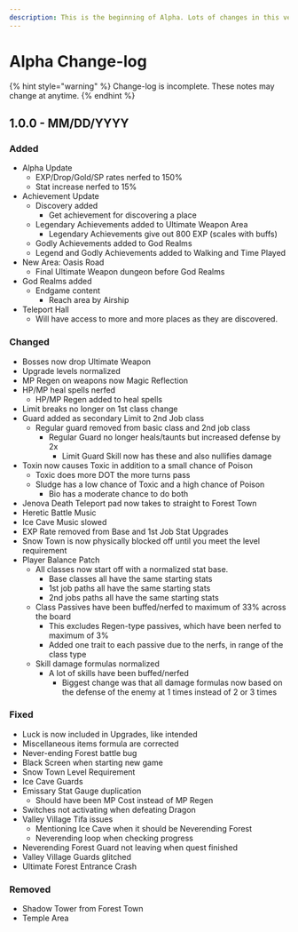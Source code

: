 ```yaml
---
description: This is the beginning of Alpha. Lots of changes in this version.
---
```


# Alpha Change-log

{% hint style="warning" %}
Change-log is incomplete. These notes may change at anytime.
{% endhint %}

## 1.0.0 - MM/DD/YYYY

### Added

* Alpha Update
  * EXP/Drop/Gold/SP rates nerfed to 150%
  * Stat increase nerfed to 15%
* Achievement Update
  * Discovery added
    * Get achievement for discovering a place
  * Legendary Achievements added to Ultimate Weapon Area
    * Legendary Achievements give out 800 EXP \(scales with buffs\)
  * Godly Achievements added to God Realms
  * Legend and Godly Achievements added to Walking and Time Played
* New Area: Oasis Road
  * Final Ultimate Weapon dungeon before God Realms
* God Realms added
  * Endgame content
    * Reach area by Airship
* Teleport Hall
  * Will have access to more and more places as they are discovered.

### **Changed**

* Bosses now drop Ultimate Weapon
* Upgrade levels normalized
* MP Regen on weapons now Magic Reflection
* HP/MP heal spells nerfed
  * HP/MP Regen added to heal spells
* Limit breaks no longer on 1st class change
* Guard added as secondary Limit to 2nd Job class
  * Regular guard removed from basic class and 2nd job class
    * Regular Guard no longer heals/taunts but increased defense by 2x
      * Limit Guard Skill now has these and also nullifies damage
* Toxin now causes Toxic in addition to a small chance of Poison
  * Toxic does more DOT the more turns pass
  * Sludge has a low chance of Toxic and a high chance of Poison
    * Bio has a moderate chance to do both
* Jenova Death Teleport pad now takes to straight to Forest Town
* Heretic Battle Music
* Ice Cave Music slowed
* EXP Rate removed from Base and 1st Job Stat Upgrades
* Snow Town is now physically blocked off until you meet the level requirement
* Player Balance Patch
  * All classes now start off with a normalized stat base.
    * Base classes all have the same starting stats
    * 1st job paths all have the same starting stats
    * 2nd jobs paths all have the same starting stats
  * Class Passives have been buffed/nerfed to maximum of 33% across the board
    * This excludes Regen-type passives, which have been nerfed to maximum of 3%
    * Added one trait to each passive due to the nerfs, in range of the class type
  * Skill damage formulas normalized
    * A lot of skills have been buffed/nerfed
      * Biggest change was that all damage formulas now based on the defense of the enemy at 1 times instead of 2 or 3 times

### Fixed

* Luck is now included in Upgrades, like intended
* Miscellaneous items formula are corrected
* Never-ending Forest battle bug
* Black Screen when starting new game
* Snow Town Level Requirement
* Ice Cave Guards
* Emissary Stat Gauge duplication
  * Should have been MP Cost instead of MP Regen
* Switches not activating when defeating Dragon
* Valley Village Tifa issues
  * Mentioning Ice Cave when it should be Neverending Forest
  * Neverending loop when checking progress
* Neverending Forest Guard not leaving when quest finished
* Valley Village Guards glitched
* Ultimate Forest Entrance Crash

### Removed

* Shadow Tower from Forest Town
* Temple Area

